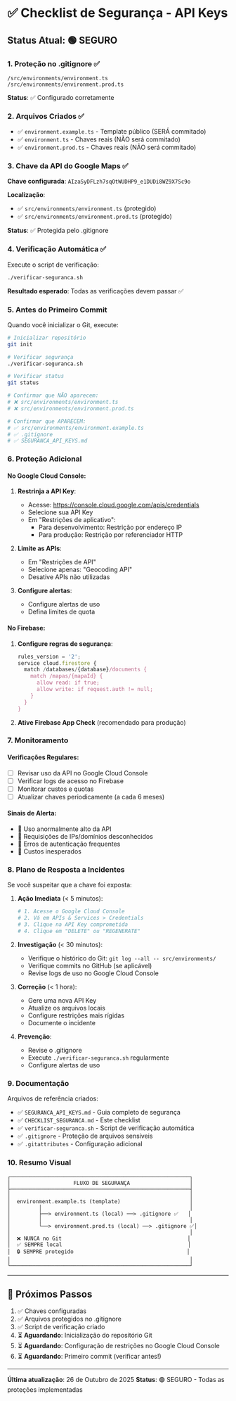 # ✅ Checklist de Segurança - API Keys

## Status Atual: 🟢 SEGURO

### 1. Proteção no .gitignore ✅

```
/src/environments/environment.ts
/src/environments/environment.prod.ts
```

**Status**: ✅ Configurado corretamente

### 2. Arquivos Criados ✅

- ✅ `environment.example.ts` - Template público (SERÁ commitado)
- ✅ `environment.ts` - Chaves reais (NÃO será commitado)
- ✅ `environment.prod.ts` - Chaves reais (NÃO será commitado)

### 3. Chave da API do Google Maps ✅

**Chave configurada**: `AIzaSyDFLzh7sqOtWUDHP9_e1DUDi8WZ9X7Sc9o`

**Localização**:
- ✅ `src/environments/environment.ts` (protegido)
- ✅ `src/environments/environment.prod.ts` (protegido)

**Status**: ✅ Protegida pelo .gitignore

### 4. Verificação Automática ✅

Execute o script de verificação:

```bash
./verificar-seguranca.sh
```

**Resultado esperado**: Todas as verificações devem passar ✅

### 5. Antes do Primeiro Commit

Quando você inicializar o Git, execute:

```bash
# Inicializar repositório
git init

# Verificar segurança
./verificar-seguranca.sh

# Verificar status
git status

# Confirmar que NÃO aparecem:
# ❌ src/environments/environment.ts
# ❌ src/environments/environment.prod.ts

# Confirmar que APARECEM:
# ✅ src/environments/environment.example.ts
# ✅ .gitignore
# ✅ SEGURANCA_API_KEYS.md
```

### 6. Proteção Adicional

#### No Google Cloud Console:

1. **Restrinja a API Key**:
   - Acesse: https://console.cloud.google.com/apis/credentials
   - Selecione sua API Key
   - Em "Restrições de aplicativo":
     - Para desenvolvimento: Restrição por endereço IP
     - Para produção: Restrição por referenciador HTTP
   
2. **Limite as APIs**:
   - Em "Restrições de API"
   - Selecione apenas: "Geocoding API"
   - Desative APIs não utilizadas

3. **Configure alertas**:
   - Configure alertas de uso
   - Defina limites de quota

#### No Firebase:

1. **Configure regras de segurança**:
   ```javascript
   rules_version = '2';
   service cloud.firestore {
     match /databases/{database}/documents {
       match /mapas/{mapaId} {
         allow read: if true;
         allow write: if request.auth != null;
       }
     }
   }
   ```

2. **Ative Firebase App Check** (recomendado para produção)

### 7. Monitoramento

#### Verificações Regulares:

- [ ] Revisar uso da API no Google Cloud Console
- [ ] Verificar logs de acesso no Firebase
- [ ] Monitorar custos e quotas
- [ ] Atualizar chaves periodicamente (a cada 6 meses)

#### Sinais de Alerta:

- 🚨 Uso anormalmente alto da API
- 🚨 Requisições de IPs/domínios desconhecidos
- 🚨 Erros de autenticação frequentes
- 🚨 Custos inesperados

### 8. Plano de Resposta a Incidentes

Se você suspeitar que a chave foi exposta:

1. **Ação Imediata** (< 5 minutos):
   ```bash
   # 1. Acesse o Google Cloud Console
   # 2. Vá em APIs & Services > Credentials
   # 3. Clique na API Key comprometida
   # 4. Clique em "DELETE" ou "REGENERATE"
   ```

2. **Investigação** (< 30 minutos):
   - Verifique o histórico do Git: `git log --all -- src/environments/`
   - Verifique commits no GitHub (se aplicável)
   - Revise logs de uso no Google Cloud Console

3. **Correção** (< 1 hora):
   - Gere uma nova API Key
   - Atualize os arquivos locais
   - Configure restrições mais rígidas
   - Documente o incidente

4. **Prevenção**:
   - Revise o .gitignore
   - Execute `./verificar-seguranca.sh` regularmente
   - Configure alertas de uso

### 9. Documentação

Arquivos de referência criados:

- ✅ `SEGURANCA_API_KEYS.md` - Guia completo de segurança
- ✅ `CHECKLIST_SEGURANCA.md` - Este checklist
- ✅ `verificar-seguranca.sh` - Script de verificação automática
- ✅ `.gitignore` - Proteção de arquivos sensíveis
- ✅ `.gitattributes` - Configuração adicional

### 10. Resumo Visual

```
┌─────────────────────────────────────────────────────────┐
│                    FLUXO DE SEGURANÇA                   │
├─────────────────────────────────────────────────────────┤
│                                                         │
│  environment.example.ts (template)                      │
│         │                                               │
│         ├──> environment.ts (local) ──> .gitignore ✅   │
│         │                                               │
│         └──> environment.prod.ts (local) ──> .gitignore ✅│
│                                                         │
│  ❌ NUNCA no Git                                        │
│  ✅ SEMPRE local                                        │
│  🔒 SEMPRE protegido                                    │
│                                                         │
└─────────────────────────────────────────────────────────┘
```

---

## 🎯 Próximos Passos

1. ✅ Chaves configuradas
2. ✅ Arquivos protegidos no .gitignore
3. ✅ Script de verificação criado
4. ⏳ **Aguardando**: Inicialização do repositório Git
5. ⏳ **Aguardando**: Configuração de restrições no Google Cloud Console
6. ⏳ **Aguardando**: Primeiro commit (verificar antes!)

---

**Última atualização**: 26 de Outubro de 2025
**Status**: 🟢 SEGURO - Todas as proteções implementadas
